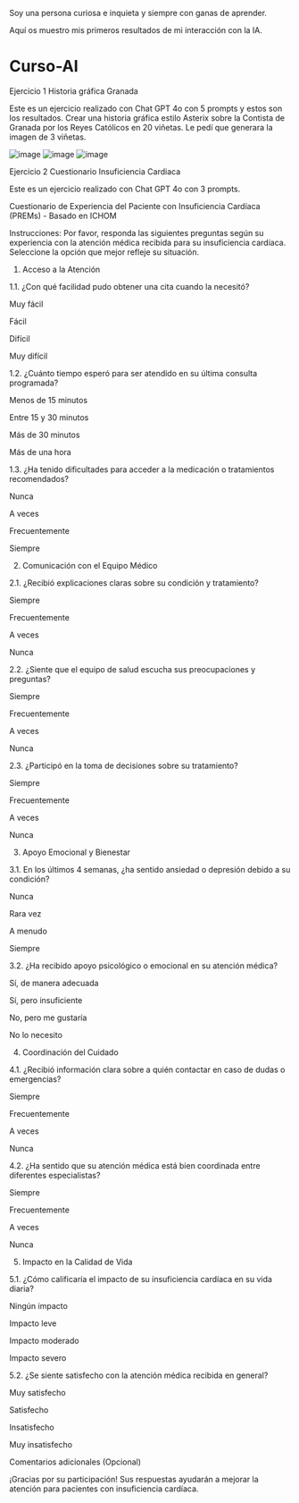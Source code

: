 Soy una persona curiosa e inquieta y siempre con ganas de aprender.

Aquí os muestro mis primeros resultados de mi interacción con la IA.



# Curso-AI
Ejercicio 1 Historia gráfica Granada

Este es un ejercicio realizado con Chat GPT 4o con 5 prompts y estos son los resultados.
Crear una historia gráfica estilo Asterix sobre la Contista de Granada por los Reyes Católicos en 20 viñetas.
Le pedí que generara la imagen de 3 viñetas.

![image](https://github.com/user-attachments/assets/ab214e34-6f70-4e56-bd09-d91c8c427e72)
![image](https://github.com/user-attachments/assets/b1fff4d7-d65f-403e-a00d-d1459896150c)
![image](https://github.com/user-attachments/assets/afdf10fd-fec7-4871-9ac2-772966415b39)




Ejercicio 2 Cuestionario Insuficiencia Cardiaca

Este es un ejercicio realizado con Chat GPT 4o con 3 prompts.

Cuestionario de Experiencia del Paciente con Insuficiencia Cardíaca (PREMs) - Basado en ICHOM

Instrucciones: Por favor, responda las siguientes preguntas según su experiencia con la atención médica recibida para su insuficiencia cardíaca. Seleccione la opción que mejor refleje su situación.

1. Acceso a la Atención

1.1. ¿Con qué facilidad pudo obtener una cita cuando la necesitó?

Muy fácil

Fácil

Difícil

Muy difícil

1.2. ¿Cuánto tiempo esperó para ser atendido en su última consulta programada?

Menos de 15 minutos

Entre 15 y 30 minutos

Más de 30 minutos

Más de una hora

1.3. ¿Ha tenido dificultades para acceder a la medicación o tratamientos recomendados?

Nunca

A veces

Frecuentemente

Siempre

2. Comunicación con el Equipo Médico

2.1. ¿Recibió explicaciones claras sobre su condición y tratamiento?

Siempre

Frecuentemente

A veces

Nunca

2.2. ¿Siente que el equipo de salud escucha sus preocupaciones y preguntas?

Siempre

Frecuentemente

A veces

Nunca

2.3. ¿Participó en la toma de decisiones sobre su tratamiento?

Siempre

Frecuentemente

A veces

Nunca

3. Apoyo Emocional y Bienestar

3.1. En los últimos 4 semanas, ¿ha sentido ansiedad o depresión debido a su condición?

Nunca

Rara vez

A menudo

Siempre

3.2. ¿Ha recibido apoyo psicológico o emocional en su atención médica?

Sí, de manera adecuada

Sí, pero insuficiente

No, pero me gustaría

No lo necesito

4. Coordinación del Cuidado

4.1. ¿Recibió información clara sobre a quién contactar en caso de dudas o emergencias?

Siempre

Frecuentemente

A veces

Nunca

4.2. ¿Ha sentido que su atención médica está bien coordinada entre diferentes especialistas?

Siempre

Frecuentemente

A veces

Nunca

5. Impacto en la Calidad de Vida

5.1. ¿Cómo calificaría el impacto de su insuficiencia cardíaca en su vida diaria?

Ningún impacto

Impacto leve

Impacto moderado

Impacto severo

5.2. ¿Se siente satisfecho con la atención médica recibida en general?

Muy satisfecho

Satisfecho

Insatisfecho

Muy insatisfecho

Comentarios adicionales (Opcional)

¡Gracias por su participación! Sus respuestas ayudarán a mejorar la atención para pacientes con insuficiencia cardíaca.

